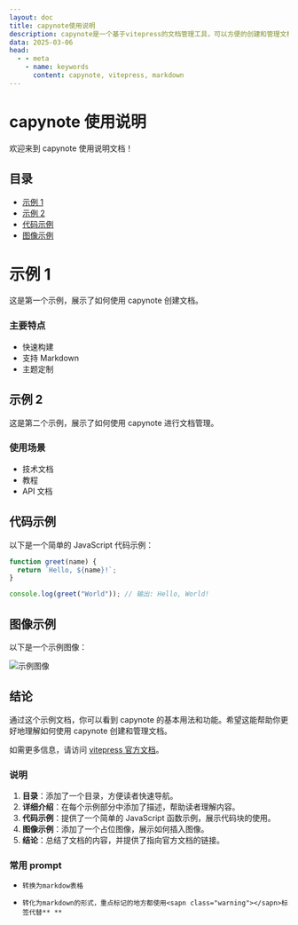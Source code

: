 ```yaml
---
layout: doc
title: capynote使用说明
description: capynote是一个基于vitepress的文档管理工具，可以方便的创建和管理文档。
data: 2025-03-06
head:
  - - meta
    - name: keywords
      content: capynote, vitepress, markdown
---
```


# capynote 使用说明

欢迎来到 capynote 使用说明文档！

## 目录

- [示例 1](#示例-1)
- [示例 2](#示例-2)
- [代码示例](#代码示例)
- [图像示例](#图像示例)

# 示例 1

这是第一个示例，展示了如何使用 capynote 创建文档。

### 主要特点

- 快速构建
- 支持 Markdown
- 主题定制

## 示例 2

这是第二个示例，展示了如何使用 capynote 进行文档管理。

### 使用场景

- 技术文档
- 教程
- API 文档

## 代码示例

以下是一个简单的 JavaScript 代码示例：

```javascript
function greet(name) {
  return `Hello, ${name}!`;
}

console.log(greet("World")); // 输出: Hello, World!
```

## 图像示例

以下是一个示例图像：

![示例图像](https://picsum.photos/200/300)

## 结论

通过这个示例文档，你可以看到 capynote 的基本用法和功能。希望这能帮助你更好地理解如何使用 capynote 创建和管理文档。

如需更多信息，请访问 [vitepress 官方文档](https://vitepress.dev/)。

### 说明

1. **目录**：添加了一个目录，方便读者快速导航。
2. **详细介绍**：在每个示例部分中添加了描述，帮助读者理解内容。
3. **代码示例**：提供了一个简单的 JavaScript 函数示例，展示代码块的使用。
4. **图像示例**：添加了一个占位图像，展示如何插入图像。
5. **结论**：总结了文档的内容，并提供了指向官方文档的链接。

### 常用 prompt

- `转换为markdow表格`

- `转化为markdown的形式，重点标记的地方都使用<sapn class="warning"></sapn>标签代替** **`
